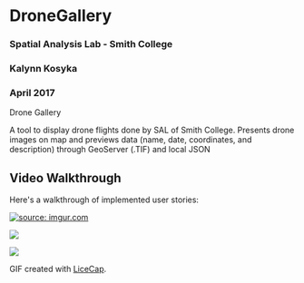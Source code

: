 # DroneGallery

### Spatial Analysis Lab - Smith College
### Kalynn Kosyka 
### April 2017

Drone Gallery

A tool to display drone flights done by SAL of Smith College.
Presents drone images on map and previews data (name, date, coordinates, and description) through GeoServer (.TIF) and local JSON

## Video Walkthrough 

Here's a walkthrough of implemented user stories:

<a href="https://imgur.com/HPCLwct"><img src="https://i.imgur.com/HPCLwct.gif" title="source: imgur.com" /></a>

![](http://i.imgur.com/HPCLwct.gif?1)

![](http://www.reactiongifs.us/wp-content/uploads/2013/10/nuh_uh_conan_obrien.gif)

GIF created with [LiceCap](http://www.cockos.com/licecap/).
